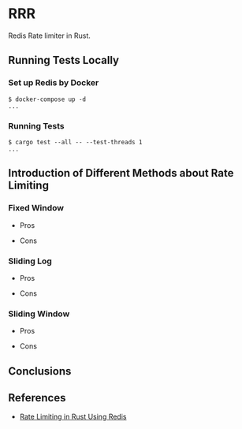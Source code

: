 # RRR

Redis Rate limiter in Rust.

## Running Tests Locally

### Set up Redis by Docker

```console
$ docker-compose up -d
...
```

### Running Tests

```console
$ cargo test --all -- --test-threads 1
...
```

## Introduction of Different Methods about Rate Limiting

### Fixed Window

- Pros

- Cons

### Sliding Log

- Pros

- Cons

### Sliding Window

- Pros

- Cons

## Conclusions

<!-- TODO: -->

## References

- [Rate Limiting in Rust Using Redis](https://outcrawl.com/rust-redis-rate-limiting)
